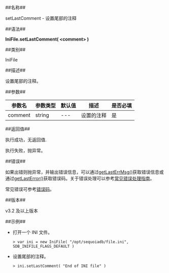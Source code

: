 ##名称##

setLastComment - 设置尾部的注释

##语法##

**IniFile.setLastComment( \<comment\> )**

##类别##

IniFile

##描述##

设置尾部的注释。

##参数##

| 参数名     | 参数类型 | 默认值  | 描述          | 是否必填 |
| ---------- | -------- | --------| ------------- | -------- |
| comment    | string   | ---     | 设置的注释    | 是       |

##返回值##

执行成功，无返回值.

执行失败，抛异常。

##错误##

如果出错则抛异常，并输出错误信息，可以通过[getLastErrMsg()](manual/Manual/Sequoiadb_Command/Global/getLastErrMsg.md)获取错误信息或通过[getLastError()](manual/Manual/Sequoiadb_Command/Global/getLastError.md)获取错误码。关于错误处理可以参考[常见错误处理指南](manual/FAQ/faq_sdb.md)。


常见错误可参考[错误码](manual/Manual/Sequoiadb_error_code.md)。

##版本##

v3.2 及以上版本

##示例##

* 打开一个 INI 文件。

    ```lang-javascript
    > var ini = new IniFile( "/opt/sequoiadb/file.ini", SDB_INIFILE_FLAGS_DEFAULT )
    ```

* 设置尾部的注释。

    ```lang-javascript
    > ini.setLastComment( "End of INI file" )
    ```